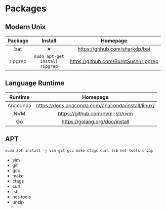 Packages
========

Modern Unix
-----------
| Package | Install | Homepage |
|:-------:|:-------:|:--------:|
| bat | `❌` | https://github.com/sharkdp/bat |
| ripgrep | `sudo apt-get install ripgrep` | https://github.com/BurntSushi/ripgrep |

Language Runtime
----------------
| Runtime | Homepage |
|:-------:|:--------:|
| Anaconda | https://docs.anaconda.com/anaconda/install/linux/ |
| NVM | https://github.com/nvm-sh/nvm |
| Go | https://golang.org/doc/install |

APT
---
```sh
sudo apt install -y vim git gcc make ctags curl lsb net-tools unzip
```
- vim
- git
- gcc
- make
- ctags
- curl
- lsb
- net-tools
- unzip
